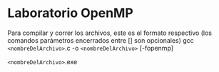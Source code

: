 # Laboratorio OpenMP

Para compilar y correr los archivos, este es el formato respectivo (los comandos parámetros encerrados entre [] son opcionales)
gcc `<nombreDelArchivo>`.c -o `<nombreDelArchivo>` [-fopenmp]

`<nombreDelArchivo>`.exe